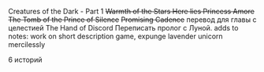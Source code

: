 Creatures of the Dark - Part 1
~~Warmth of the Stars
Here lies Princess Amore
The Tomb of the Prince of Silence~~
~~Promising Cadence~~
перевод для главы с целестией
The Hand of Discord 
Переписать пролог с Луной. adds to notes: work on short description game, expunge lavender unicorn mercilessly

6 историй